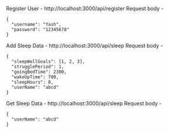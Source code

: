Register User - http://localhost:3000/api/register
Request body -

```
{
  "username": "Yash",
  "password": "12345678"
}
```

Add Sleep Data - http://localhost:3000/api/sleep
Request body -

```
{
  "sleepWellGoals": [1, 2, 3],
  "strugglePeriod": 1,
  "goingBedTime": 2300,
  "wakeUpTime": 700,
  "sleepHours": 8,
  "userName": "abcd"
}
```

Get Sleep Data - http://localhost:3000/api/sleep
Request body -

```
{
  "userName": "abcd"
}
```
